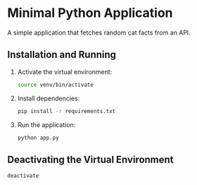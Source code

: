 # Minimal Python Application

A simple application that fetches random cat facts from an API.

## Installation and Running

1. Activate the virtual environment:
   ```bash
   source venv/bin/activate
   ```

2. Install dependencies:
   ```bash
   pip install -r requirements.txt
   ```

3. Run the application:
   ```bash
   python app.py
   ```

## Deactivating the Virtual Environment

```bash
deactivate
```